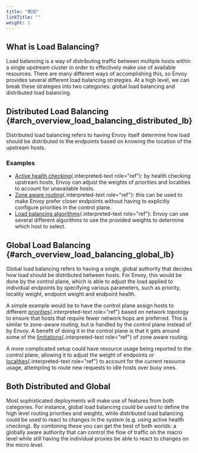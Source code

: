 ```yaml
---
title: "概观"
linkTitle: ""
weight: 1
---
```


## What is Load Balancing?

Load balancing is a way of distributing traffic between multiple hosts
within a single upstream cluster in order to effectively make use of
available resources. There are many different ways of accomplishing
this, so Envoy provides several different load balancing strategies. At
a high level, we can break these strategies into two categories: global
load balancing and distributed load balancing.

## Distributed Load Balancing {#arch_overview_load_balancing_distributed_lb}

Distributed load balancing refers to having Envoy itself determine how
load should be distributed to the endpoints based on knowing the
location of the upstream hosts.

### Examples

- [Active health checking](arch_overview_health_checking){.interpreted-text
  role="ref"}: by health checking upstream hosts, Envoy can adjust the
  weights of priorities and localities to account for unavailable
  hosts.
- [Zone aware routing](arch_overview_load_balancing_zone_aware_routing){.interpreted-text
  role="ref"}: this can be used to make Envoy prefer closer endpoints
  without having to explicitly configure priorities in the control
  plane.
- [Load balancing algorithms](arch_overview_load_balancing_types){.interpreted-text
  role="ref"}: Envoy can use several different algorithms to use the
  provided weights to determine which host to select.

## Global Load Balancing {#arch_overview_load_balancing_global_lb}

Global load balancing refers to having a single, global authority that
decides how load should be distributed between hosts. For Envoy, this
would be done by the control plane, which is able to adjust the load
applied to individual endpoints by specifying various parameters, such
as priority, locality weight, endpoint weight and endpoint health.

A simple example would be to have the control plane assign hosts to
different
[priorities](arch_overview_load_balancing_priority_levels){.interpreted-text
role="ref"} based on network topology to ensure that hosts that require
fewer network hops are preferred. This is similar to zone-aware routing,
but is handled by the control plane instead of by Envoy. A benefit of
doing it in the control plane is that it gets around some of the
[limitations](arch_overview_load_balancing_zone_aware_routing_preconditions){.interpreted-text
role="ref"} of zone aware routing.

A more complicated setup could have resource usage being reported to the
control plane, allowing it to adjust the weight of endpoints or
[localities](arch_overview_load_balancing_locality_weighted_lb){.interpreted-text
role="ref"} to account for the current resource usage, attempting to
route new requests to idle hosts over busy ones.

## Both Distributed and Global

Most sophisticated deployments will make use of features from both
categories. For instance, global load balancing could be used to define
the high level routing priorities and weights, while distributed load
balancing could be used to react to changes in the system (e.g. using
active health checking). By combining these you can get the best of both
worlds: a globally aware authority that can control the flow of traffic
on the macro level while still having the individual proxies be able to
react to changes on the micro level.
